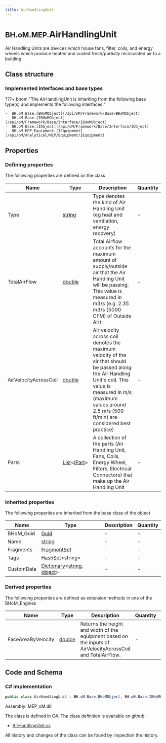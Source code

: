 ```yaml
---
title: AirHandlingUnit
---
```


# <small>BH.oM.MEP.</small>**AirHandlingUnit**

Air Handling Units are devices which house fans, filter, coils, and energy wheels which produce heated and cooled fresh/partially recirculated air to a building

## Class structure

### Implemented interfaces and base types

???+ bhom "The AirHandlingUnit is inheriting from the following base type(s) and implements the following interfaces:"

    -  BH.oM.Base.[BHoMObject](/api/oM/Framework/Base/BHoMObject)
    -  BH.oM.Base.[IBHoMObject](/api/oM/Framework/Base/Interface/IBHoMObject)
    -  BH.oM.Base.[IObject](/api/oM/Framework/Base/Interface/IObject)
    -  BH.oM.MEP.Equipment.[IEquipment](/api/oM/Analytical/MEP/Equipment/IEquipment)


## Properties



### Defining properties

The following properties are defined on the class

| Name             | Type             | Description      | Quantity         |
|------------------|------------------|------------------|------------------|
| Type | [string](https://learn.microsoft.com/en-us/dotnet/api/System.String?view=netstandard-2.0) | Type denotes the kind of Air Handling Unit (eg heat and ventilation, energy recovery) | - |
| TotalAirFlow | [double](https://learn.microsoft.com/en-us/dotnet/api/System.Double?view=netstandard-2.0) | Total Airflow accounts for the maximum amount of supply/outside air that the Air Handling Unit will be passing. This value is measured in m3/s (e.g. 2.35 m3/s (5000 CFM) of Outside Air) | - |
| AirVelocityAcrossCoil | [double](https://learn.microsoft.com/en-us/dotnet/api/System.Double?view=netstandard-2.0) | Air velocity across coil denotes the maximum velocity of the air that should be passed along the Air Handling Unit's coil. This value is measured in m/s (maximum values around 2.5 m/s (500 ft/min) are considered best practice) | - |
| Parts | [List](https://learn.microsoft.com/en-us/dotnet/api/System.Collections.Generic.List-1?view=netstandard-2.0)&lt;[IPart](/api/oM/Analytical/MEP/Equipment/Parts/IPart)&gt; | A collection of the parts (Air Handling Unit, Fans, Coils, Energy Wheel, Filters, Electrical Connectors) that make up the Air Handling Unit | - |


### Inherited properties
The following properties are inherited from the base class of the object

| Name             | Type             | Description      | Quantity         |
|------------------|------------------|------------------|------------------|
| BHoM_Guid | [Guid](https://learn.microsoft.com/en-us/dotnet/api/System.Guid?view=netstandard-2.0) | - | - |
| Name | [string](https://learn.microsoft.com/en-us/dotnet/api/System.String?view=netstandard-2.0) | - | - |
| Fragments | [FragmentSet](/api/oM/Framework/Base/FragmentSet) | - | - |
| Tags | [HashSet](https://learn.microsoft.com/en-us/dotnet/api/System.Collections.Generic.HashSet-1?view=netstandard-2.0)&lt;[string](https://learn.microsoft.com/en-us/dotnet/api/System.String?view=netstandard-2.0)&gt; | - | - |
| CustomData | [Dictionary](https://learn.microsoft.com/en-us/dotnet/api/System.Collections.Generic.Dictionary-2?view=netstandard-2.0)&lt;[string](https://learn.microsoft.com/en-us/dotnet/api/System.String?view=netstandard-2.0), [object](https://learn.microsoft.com/en-us/dotnet/api/System.Object?view=netstandard-2.0)&gt; | - | - |


### Derived properties

The following properties are defined as extension methods in one of the BHoM_Engines

| Name             | Type             | Description      | Quantity         | Engine           |
|------------------|------------------|------------------|------------------|------------------|
| FaceAreaByVelocity | [double](https://learn.microsoft.com/en-us/dotnet/api/System.Double?view=netstandard-2.0) | Returns the height and width of the equipment based on the inputs of AirVelocityAcrossCoil and TotalAirFlow. | - | MEP_Engine |


## Code and Schema

### C# implementation

``` C# title="C#"
public class AirHandlingUnit : BH.oM.Base.BHoMObject, BH.oM.Base.IBHoMObject, BH.oM.Base.IObject, BH.oM.MEP.Equipment.IEquipment
```

Assembly: MEP_oM.dll

The class is defined in C#. The class definition is available on github:

- [AirHandlingUnit.cs](https://github.com/BHoM/BHoM/blob/develop/MEP_oM/Equipment\AirHandlingUnit.cs)

All history and changes of the class can be found by inspection the history.
